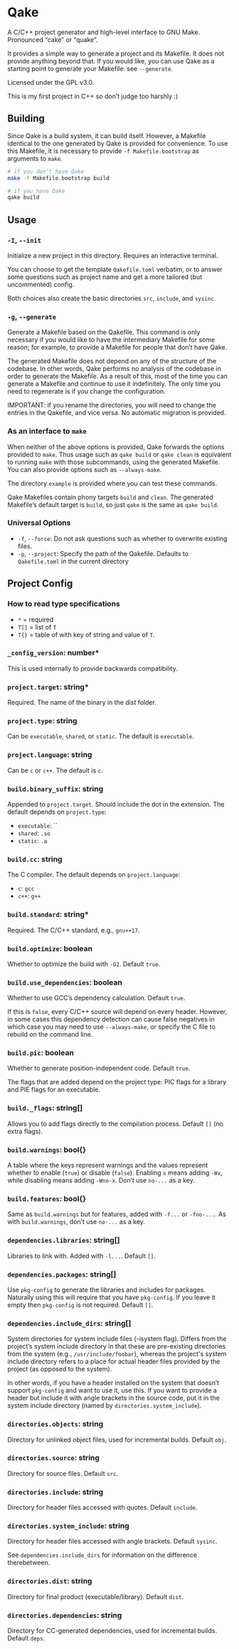 # Qake

A C/C++ project generator and high-level interface to GNU Make. Pronounced “cake” or “quake”.

It provides a simple way to generate a project and its Makefile. It does not provide anything beyond that. If you would like, you can use Qake as a starting point to generate your Makefile: see `--generate`.

Licensed under the GPL v3.0.

This is my first project in C++ so don’t judge too harshly :)

## Building

Since Qake is a build system, it can build itself. However, a Makefile identical to the one generated by Qake is provided for convenience. To use this Makefile, it is necessary to provide `-f Makefile.bootstrap` as arguments to `make`.

```bash
# if you don’t have Qake
make -f Makefile.bootstrap build

# if you have Qake
qake build
```

## Usage

### `-I`, `--init`

Initialize a new project in this directory. Requires an interactive terminal.

You can choose to get the template `Qakefile.toml` verbatim, or to answer some questions such as project name and get a more tailored (but uncommented) config.

Both choices also create the basic directories `src`, `include`, and `sysinc`.

### `-g`, `--generate`

Generate a Makefile based on the Qakefile. This command is only necessary if you would like to have the intermediary Makefile for some reason; for example, to provide a Makefile for people that don’t have Qake.

The generated Makefile does not depend on any of the structure of the codebase. In other words, Qake performs no analysis of the codebase in order to generate the Makefile. As a result of this, most of the time you can generate a Makefile and continue to use it indefinitely. The only time you need to regenerate is if you change the configuration.

IMPORTANT: if you rename the directories, you will need to change the entries in the Qakefile, and vice versa. No automatic migration is provided.

### As an interface to `make`

When neither of the above options is provided, Qake forwards the options provided to `make`. Thus usage such as `qake build` or `qake clean` is equivalent to running `make` with those subcommands, using the generated Makefile. You can also provide options such as `--always-make`.

The directory `example` is provided where you can test these commands.

Qake Makefiles contain phony targets `build` and `clean`. The generated Makefile’s default target is `build`, so just `qake` is the same as `qake build`.

### Universal Options

- `-f`, `--force`: Do not ask questions such as whether to overwrite existing files.
- `-p`, `--project`: Specify the path of the Qakefile. Defaults to `Qakefile.toml` in the current directory

## Project Config

### How to read type specifications

- `*` = required
- `T[]` = list of `T`
- `T{}` = table of with key of string and value of `T`.

### `_config_version`: number*

This is used internally to provide backwards compatibility.

### `project.target`: string*

Required. The name of the binary in the dist folder.

### `project.type`: string

Can be `executable`, `shared`, or `static`. The default is `executable`.

### `project.language`: string

Can be `c` or `c++`. The default is `c`.

### `build.binary_suffix`: string

Appended to `project.target`. Should include the dot in the extension. The default depends on `project.type`:

- `executable`: ``
- `shared`: `.so`
- `static`: `.a`

### `build.cc`: string

The C compiler. The default depends on `project.language`:

- `c`: `gcc`
- `c++`: `g++`

### `build.standard`: string*

Required. The C/C++ standard, e.g., `gnu++17`.

### `build.optimize`: boolean

Whether to optimize the build with `-O2`. Default `true`.

### `build.use_dependencies`: boolean

Whether to use GCC’s dependency calculation. Default `true`.

If this is `false`, every C/C++ source will depend on every header. However, in some cases this dependency detection can cause false negatives in which case you may need to use `--always-make`, or specify the C file to rebuild on the command line.

### `build.pic`: boolean

Whether to generate position-independent code. Default `true`.

The flags that are added depend on the project type: PIC flags for a library and PIE flags for an executable.

### `build._flags`: string[]

Allows you to add flags directly to the compilation process. Default `[]` (no extra flags).

### `build.warnings`: bool{}

A table where the keys represent warnings and the values represent whether to enable (`true`) or disable (`false`). Enabling `x` means adding `-Wx`, while disabling means adding `-Wno-x`. Don’t use `no-...` as a key.

### `build.features`: bool{}

Same as `build.warnings` but for features, added with `-f...` or `-fno-...`. As with `build.warnings`, don’t use `no-...` as a key.

### `dependencies.libraries`: string[]

Libraries to link with. Added with `-l...`. Default `[]`.

### `dependencies.packages`: string[]

Use `pkg-config` to generate the libraries and includes for packages. Naturally using this will require that you have `pkg-config`. If you leave it empty then `pkg-config` is not required. Default `[]`.

### `dependencies.include_dirs`: string[]

System directories for system include files (-isystem flag). Differs from the project’s system include directory in that these are pre-existing directories from the system (e.g., `/usr/include/foobar`), whereas the project's system include directory refers to a place for actual header files provided by the project (as opposed to the system).

In other words, if you have a header installed on the system that doesn’t support `pkg-config` and want to use it, use this. If you want to provide a header but include it with angle brackets in the source code, put it in the system include directory (named by `directories.system_include`).

### `directories.objects`: string

Directory for unlinked object files, used for incremental builds. Default `obj`.

### `directories.source`: string

Directory for source files. Default `src`.

### `directories.include`: string

Directory for header files accessed with quotes. Default `include`.

### `directories.system_include`: string

Directory for header files accessed with angle brackets. Default `sysinc`.

See `dependencies.include_dirs` for information on the difference therebetween.

### `directories.dist`: string

Directory for final product (executable/library). Default `dist`.

### `directories.dependencies`: string

Directory for CC-generated dependencies, used for incremental builds. Default `deps`.
